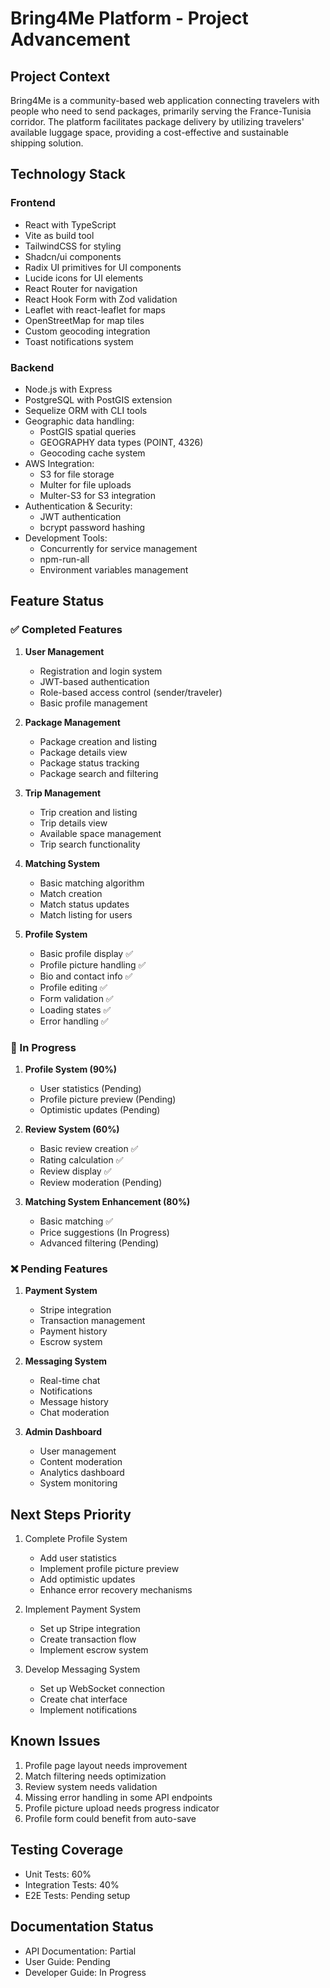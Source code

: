 # Bring4Me Platform - Project Advancement

## Project Context
Bring4Me is a community-based web application connecting travelers with people who need to send packages, primarily serving the France-Tunisia corridor. The platform facilitates package delivery by utilizing travelers' available luggage space, providing a cost-effective and sustainable shipping solution.

## Technology Stack

### Frontend
- React with TypeScript
- Vite as build tool
- TailwindCSS for styling
- Shadcn/ui components
- Radix UI primitives for UI components
- Lucide icons for UI elements
- React Router for navigation
- React Hook Form with Zod validation
- Leaflet with react-leaflet for maps
- OpenStreetMap for map tiles
- Custom geocoding integration
- Toast notifications system

### Backend
- Node.js with Express
- PostgreSQL with PostGIS extension
- Sequelize ORM with CLI tools
- Geographic data handling:
  - PostGIS spatial queries
  - GEOGRAPHY data types (POINT, 4326)
  - Geocoding cache system
- AWS Integration:
  - S3 for file storage
  - Multer for file uploads
  - Multer-S3 for S3 integration
- Authentication & Security:
  - JWT authentication
  - bcrypt password hashing
- Development Tools:
  - Concurrently for service management
  - npm-run-all
  - Environment variables management


## Feature Status

### ✅ Completed Features

1. **User Management**
   - Registration and login system
   - JWT-based authentication
   - Role-based access control (sender/traveler)
   - Basic profile management

2. **Package Management**
   - Package creation and listing
   - Package details view
   - Package status tracking
   - Package search and filtering

3. **Trip Management**
   - Trip creation and listing
   - Trip details view
   - Available space management
   - Trip search functionality

4. **Matching System**
   - Basic matching algorithm
   - Match creation
   - Match status updates
   - Match listing for users

5. **Profile System**
   - Basic profile display ✅
   - Profile picture handling ✅
   - Bio and contact info ✅
   - Profile editing ✅
   - Form validation ✅
   - Loading states ✅
   - Error handling ✅

### 🚧 In Progress

1. **Profile System (90%)**
   - User statistics (Pending)
   - Profile picture preview (Pending)
   - Optimistic updates (Pending)

2. **Review System (60%)**
   - Basic review creation ✅
   - Rating calculation ✅
   - Review display ✅
   - Review moderation (Pending)

3. **Matching System Enhancement (80%)**
   - Basic matching ✅
   - Price suggestions (In Progress)
   - Advanced filtering (Pending)

### ❌ Pending Features

1. **Payment System**
   - Stripe integration
   - Transaction management
   - Payment history
   - Escrow system

2. **Messaging System**
   - Real-time chat
   - Notifications
   - Message history
   - Chat moderation

3. **Admin Dashboard**
   - User management
   - Content moderation
   - Analytics dashboard
   - System monitoring

## Next Steps Priority

1. Complete Profile System
   - Add user statistics
   - Implement profile picture preview
   - Add optimistic updates
   - Enhance error recovery mechanisms

2. Implement Payment System
   - Set up Stripe integration
   - Create transaction flow
   - Implement escrow system

3. Develop Messaging System
   - Set up WebSocket connection
   - Create chat interface
   - Implement notifications

## Known Issues
1. Profile page layout needs improvement
2. Match filtering needs optimization
3. Review system needs validation
4. Missing error handling in some API endpoints
5. Profile picture upload needs progress indicator
6. Profile form could benefit from auto-save

## Testing Coverage
- Unit Tests: 60%
- Integration Tests: 40%
- E2E Tests: Pending setup

## Documentation Status
- API Documentation: Partial
- User Guide: Pending
- Developer Guide: In Progress 